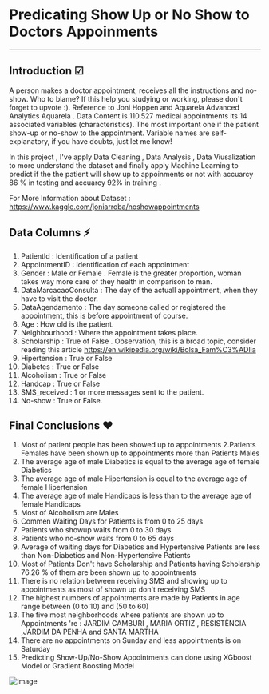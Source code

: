 # **Predicating Show Up or No Show to Doctors Appoinments**
----
 
## Introduction ☑ 

  A person makes a doctor appointment, receives all the instructions and no-show. Who to blame? If this help you studying or working, please don´t forget to upvote :). Reference to Joni Hoppen and Aquarela Advanced Analytics Aquarela . Data Content is 110.527 medical appointments its 14 associated variables (characteristics). The most important one if the patient show-up or no-show to the appointment. Variable names are self-explanatory, if you have doubts, just let me know!
 
  In this project , I've apply Data Cleaning , Data Analysis , Data Viusalization to more understand the dataset and finally apply Machine Learning to predict if the 
the patient will show up to appoinments or not with accuarcy 86 % in testing and accuarcy 92% in training .

  For More Information about Dataset : https://www.kaggle.com/joniarroba/noshowappointments

## Data Columns ⚡
  1. PatientId : Identification of a patient 
  2. AppointmentID : Identification of each appointment
  3. Gender : Male or Female . Female is the greater proportion, woman takes way more care of they health in comparison to man.
  4. DataMarcacaoConsulta : The day of the actuall appointment, when they have to visit the doctor.
  5. DataAgendamento : The day someone called or registered the appointment, this is before appointment of course.
  6. Age : How old is the patient.
  7. Neighbourhood : Where the appointment takes place.
  8. Scholarship : True of False . Observation, this is a broad topic, consider reading this article https://en.wikipedia.org/wiki/Bolsa_Fam%C3%ADlia
  9. Hipertension : True or False
  10. Diabetes : True or False
  11. Alcoholism : True or False
  12. Handcap : True or False
  13. SMS_received : 1 or more messages sent to the patient.
  14. No-show : True or False.


## Final Conclusions ❤
  1. Most of patient people has been showed up to appointments
  2.Patients Females have been shown up to appointments more than Patients Males
  3. The average age of male Diabetics is equal to the average age of female Diabetics
  4. The average age of male Hipertension is equal to the average age of female Hipertension
  5. The average age of male Handicaps is less than to the average age of female Handicaps
  6. Most of Alcoholism are Males
  7. Commen Waiting Days for Patients is from 0 to 25 days
  8. Patients who showup waits from 0 to 30 days
  9. Patients who no-show waits from 0 to 65 days
  10. Average of waiting days for Diabetics and Hypertensive Patients are less than Non-Diabetics and Non-Hypertensive Patients
  11. Most of Patients Don't have Scholarship and Patients having Scholarship 76.26 % of them are been shown up to appointments
  12. There is no relation between receiving SMS and showing up to appointments as most of shown up don't receiving SMS
  13. The highest numbers of appointments are made by Patients in age range between (0 to 10) and (50 to 60)
  14. The five most neighborhoods where patients are shown up to Appointments 're : JARDIM CAMBURI , MARIA ORTIZ , RESISTÊNCIA ,JARDIM DA PENHA and SANTA MARTHA
  15. There are no appointments on Sunday and less appointments is on Saturday
  16. Predicting Show-Up/No-Show Appointments can done using XGboost Model or Gradient Boosting Model
  
![image](https://user-images.githubusercontent.com/78029611/192160687-135dd133-854b-40f7-a91c-56de10eb1246.png)
